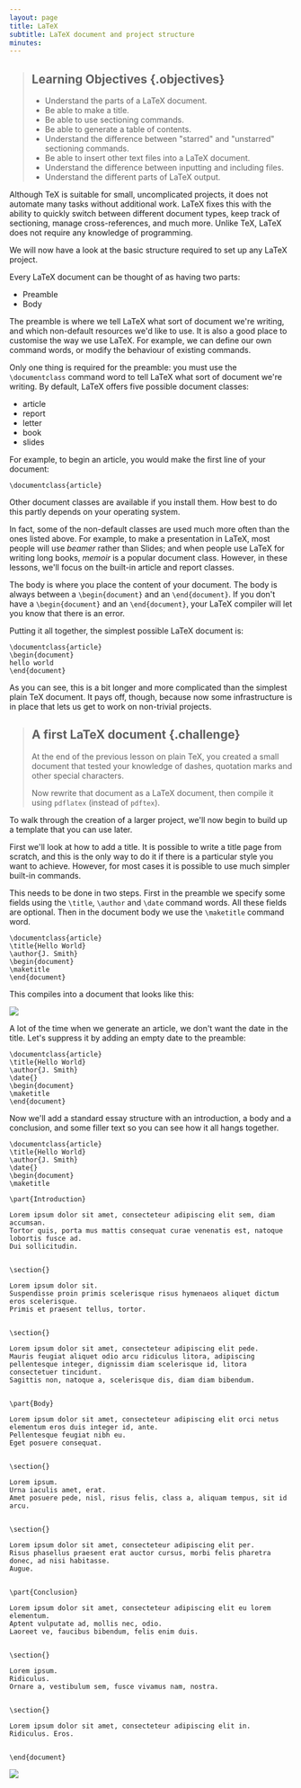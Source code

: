 ```yaml
---
layout: page
title: LaTeX
subtitle: LaTeX document and project structure
minutes: 
---
```


> ## Learning Objectives {.objectives}
>
> * Understand the parts of a LaTeX document.
> * Be able to make a title.
> * Be able to use sectioning commands.
> * Be able to generate a table of contents.
> * Understand the difference between "starred" and "unstarred" sectioning commands.
> * Be able to insert other text files into a LaTeX document.
> * Understand the difference between inputting and including files.
> * Understand the different parts of LaTeX output.

Although TeX is suitable for small, uncomplicated projects,
it does not automate many tasks without additional work.
LaTeX fixes this with the ability to quickly switch between different document types,
keep track of sectioning, manage cross-references, and much more.
Unlike TeX, LaTeX does not require any knowledge of programming.

We will now have a look at the basic structure required to set up any LaTeX project.

Every LaTeX document can be thought of as having two parts:

* Preamble
* Body

The preamble is where we tell LaTeX what sort of document we're writing, 
and which non-default resources we'd like to use.
It is also a good place to customise the way we use LaTeX.
For example, we can define our own command words,
or modify the behaviour of existing commands.

Only one thing is required for the preamble:
you must use the `\documentclass` command word to tell LaTeX what sort of
document we're writing.
By default, LaTeX offers five possible document classes:

* article
* report
* letter
* book
* slides

For example, to begin an article, you would make the first line of your document:

~~~ {.tex}
\documentclass{article}
~~~

Other document classes are available if you install them.
How best to do this partly depends on your operating system.

In fact, some of the non-default classes are used much more often than the ones listed above.
For example, to make a presentation in LaTeX, most people will use *beamer* rather than Slides;
and when people use LaTeX for writing long books, *memoir* is a popular document class.
However, in these lessons, we'll focus on the built-in article and report classes.

The body is where you place the content of your document.
The body is always between a `\begin{document}` and an `\end{document}`.
If you don't have a `\begin{document}` and an `\end{document}`,
your LaTeX compiler will let you know that there is an error.

Putting it all together, the simplest possible LaTeX document is:

~~~ {.tex}
\documentclass{article}
\begin{document}
hello world
\end{document}
~~~

As you can see, this is a bit longer and more complicated than the simplest plain TeX document.
It pays off, though, because now some infrastructure is in place that lets
us get to work on non-trivial projects.

> ## A first LaTeX document {.challenge}
> 
> At the end of the previous lesson on plain TeX,
> you created a small document that tested your knowledge
> of dashes, quotation marks and other special characters.
> 
> Now rewrite that document as a LaTeX document,
> then compile it using `pdflatex` (instead of `pdftex`).

To walk through the creation of a larger project,
we'll now begin to build up a template that you can use later.

First we'll look at how to add a title.
It is possible to write a title page from scratch, and this is the only way to
do it if there is a particular style you want to achieve.
However, for most cases it is possible to use much simpler built-in commands.

This needs to be done in two steps.
First in the preamble we specify some fields using the `\title`, `\author` and `\date` command words.
All these fields are optional.
Then in the document body we use the `\maketitle` command word.

~~~ {.tex}
\documentclass{article}
\title{Hello World}
\author{J. Smith}
\begin{document}
\maketitle
\end{document}
~~~

This compiles into a document that looks like this:

![](fig/02-.png)

A lot of the time when we generate an article, we don't want the date in the title.
Let's suppress it by adding an empty date to the preamble:

~~~ {.tex}
\documentclass{article}
\title{Hello World}
\author{J. Smith}
\date{}
\begin{document}
\maketitle
\end{document}
~~~

Now we'll add a standard essay structure with an introduction,
a body and a conclusion, and some filler text so you can see how it all hangs together.

~~~ {.tex}
\documentclass{article}
\title{Hello World}
\author{J. Smith}
\date{}
\begin{document}
\maketitle

\part{Introduction}

Lorem ipsum dolor sit amet, consecteteur adipiscing elit sem, diam accumsan.
Tortor quis, porta mus mattis consequat curae venenatis est, natoque lobortis fusce ad.
Dui sollicitudin.


\section{}

Lorem ipsum dolor sit.
Suspendisse proin primis scelerisque risus hymenaeos aliquet dictum eros scelerisque.
Primis et praesent tellus, tortor.


\section{}

Lorem ipsum dolor sit amet, consecteteur adipiscing elit pede.
Mauris feugiat aliquet odio arcu ridiculus litora, adipiscing pellentesque integer, dignissim diam scelerisque id, litora consectetuer tincidunt.
Sagittis non, natoque a, scelerisque dis, diam diam bibendum.


\part{Body}

Lorem ipsum dolor sit amet, consecteteur adipiscing elit orci netus elementum eros duis integer id, ante.
Pellentesque feugiat nibh eu.
Eget posuere consequat.


\section{}

Lorem ipsum.
Urna iaculis amet, erat.
Amet posuere pede, nisl, risus felis, class a, aliquam tempus, sit id arcu.


\section{}

Lorem ipsum dolor sit amet, consecteteur adipiscing elit per.
Risus phasellus praesent erat auctor cursus, morbi felis pharetra donec, ad nisi habitasse.
Augue.


\part{Conclusion}

Lorem ipsum dolor sit amet, consecteteur adipiscing elit eu lorem elementum.
Aptent vulputate ad, mollis nec, odio.
Laoreet ve, faucibus bibendum, felis enim duis.


\section{}

Lorem ipsum.
Ridiculus.
Ornare a, vestibulum sem, fusce vivamus nam, nostra.


\section{}

Lorem ipsum dolor sit amet, consecteteur adipiscing elit in. Ridiculus. Eros.


\end{document}
~~~

![](fig/02-.png)

